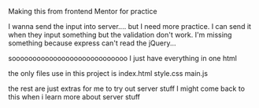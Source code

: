 Making this from frontend Mentor for practice

I wanna send the input into server.... but I need more practice.
I can send it when they input something but the validation don't work.
I'm missing something because express can't read the jQuery... 

soooooooooooooooooooooooooooo
I just have everything in one html

the only files use in this project is
index.html
style.css
main.js

the rest are just extras for me to try out server stuff
I might come back to this when i learn more about server stuff